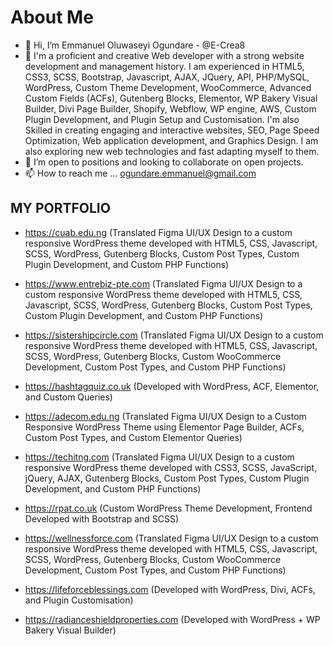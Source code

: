 # About Me
- 👋 Hi, I’m Emmanuel Oluwaseyi Ogundare - @E-Crea8
- 👀 I'm a proficient and creative Web developer with a strong website development and management history. I am experienced in HTML5, CSS3, SCSS, Bootstrap, Javascript, AJAX, JQuery, API, PHP/MySQL, WordPress, Custom Theme Development, WooCommerce, Advanced Custom Fields (ACFs), Gutenberg Blocks, Elementor, WP Bakery Visual Builder, Divi Page Builder, Shopify, Webflow, WP engine, AWS, Custom Plugin Development, and Plugin Setup and Customisation. I'm also Skilled in creating engaging and interactive websites, SEO, Page Speed Optimization, Web application development, and Graphics Design. I am also exploring new web technologies and fast adapting myself to them.
- 💞️ I’m open to positions and looking to collaborate on open projects.
- 📫 How to reach me ... ogundare.emmanuel@gmail.com


## **MY PORTFOLIO**
- https://cuab.edu.ng (Translated Figma UI/UX Design to a custom responsive WordPress theme developed with HTML5, CSS, Javascript, SCSS, WordPress, Gutenberg Blocks, Custom Post Types, Custom Plugin Development, and Custom PHP Functions)

- https://www.entrebiz-pte.com (Translated Figma UI/UX Design to a custom responsive WordPress theme developed with HTML5, CSS, Javascript, SCSS, WordPress, Gutenberg Blocks, Custom Post Types, Custom Plugin Development, and Custom PHP Functions)

- https://sistershipcircle.com (Translated Figma UI/UX Design to a custom responsive WordPress theme developed with HTML5, CSS, Javascript, SCSS, WordPress, Gutenberg Blocks, Custom WooCommerce Development, Custom Post Types, and Custom PHP Functions)

- https://hashtagquiz.co.uk (Developed with WordPress, ACF, Elementor, and Custom Queries)

- https://adecom.edu.ng (Translated Figma UI/UX Design to a Custom Responsive WordPress Theme using Elementor Page Builder, ACFs, Custom Post Types, and Custom Elementor Queries)

- https://techitng.com (Translated Figma UI/UX Design to a custom responsive WordPress theme developed with CSS3, SCSS, JavaScript, jQuery, AJAX, Gutenberg Blocks, Custom Post Types, Custom Plugin Development, and Custom PHP Functions)

- https://rpat.co.uk (Custom WordPress Theme Development, Frontend Developed with Bootstrap and SCSS)

- https://wellnessforce.com (Translated Figma UI/UX Design to a custom responsive WordPress theme developed with HTML5, CSS, Javascript, SCSS, WordPress, Gutenberg Blocks, Custom WooCommerce Development, Custom Post Types, and Custom PHP Functions)

- https://lifeforceblessings.com (Developed with WordPress, Divi, ACFs, and Plugin Customisation)

- https://radianceshieldproperties.com (Developed with WordPress + WP Bakery Visual Builder)


<!---
E-Crea8/E-Crea8 is a ✨ special ✨ repository because its `README.md` (this file) appears on your GitHub profile.
You can click the Preview link to take a look at your changes.
--->
